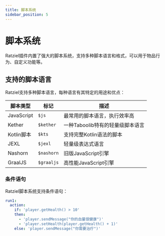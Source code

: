 ```yaml
---
title: 脚本系统
sidebar_position: 5
---
```


# 脚本系统

Ratziel插件内置了强大的脚本系统，支持多种脚本语言和格式，可以用于物品行为、自定义功能等。

## 支持的脚本语言

Ratziel支持多种脚本语言，每种语言有其特定的用途和优点：

| 脚本类型 | 标记 | 描述 |
| --- | --- | --- |
| JavaScript | `$js` | 最常用的脚本语言，执行效率高 |
| Kether | `$kether` | 一种Taboolib特有的轻量级脚本语言 |
| Kotlin脚本 | `$kts` | 支持完整Kotlin语法的脚本 |
| JEXL | `$jexl` | 轻量级表达式语言 |
| Nashorn | `$nashorn` | 旧版JavaScript引擎 |
| GraalJS | `$graaljs` | 高性能JavaScript引擎 |

### 条件语句

Ratziel脚本系统支持条件语句：

```yaml
run1:
  action:
    if: 'player.getHealth() > 10'
    then:
      - 'player.sendMessage("你的血量很健康")'
      - 'player.setHealth(player.getHealth() + 1)'
    else: 'player.sendMessage("你需要治疗")'
```
